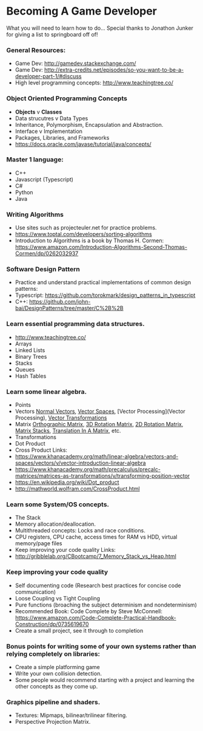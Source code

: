 # Becoming A Game Developer
What you will need to learn how to do...
Special thanks to Jonathon Junker for giving a list to springboard off of!

### General Resources:
* Game Dev: http://gamedev.stackexchange.com/
* Game Dev: http://extra-credits.net/episodes/so-you-want-to-be-a-developer-part-1/#discuss
* High level programming concepts: http://www.teachingtree.co/

### Object Oriented Programming Concepts
* __Objects__ v __Classes__
* Data strucutres v Data Types
* Inheritance, Polymorphism, Encapsulation and Abstraction.
* Interface v Implementation
* Packages, Libraries, and Frameworks
* https://docs.oracle.com/javase/tutorial/java/concepts/

### Master 1 language:
* C++
* Javascript (Typescript)
* C#
* Python
* Java

### Writing Algorithms
* Use sites such as projecteuler.net for practice problems.
* https://www.toptal.com/developers/sorting-algorithms
* Introduction to Algorithms is a book by Thomas H. Cormen: https://www.amazon.com/Introduction-Algorithms-Second-Thomas-Cormen/dp/0262032937

### Software Design Pattern
* Practice and understand practical implementations of common design patterns:
* Typescript: https://github.com/torokmark/design_patterns_in_typescript
* C++: https://github.com/john-bai/DesignPatterns/tree/master/C%2B%2B

### Learn essential programming data structures.
* http://www.teachingtree.co/
* Arrays
* Linked Lists
* Binary Trees
* Stacks
* Queues
* Hash Tables

### Learn some linear algebra.
* Points
* Vectors [Normal Vectors](http://www.teachingtree.co/watch/normal-vectors), [Vector Spaces](http://www.teachingtree.co/watch/vector-spaces), [Vector Processing](Vector Processing), [Vector Transformations](http://www.teachingtree.co/watch/vector-transformations)
* Matrix [Orthographic Matrix](http://www.teachingtree.co/watch/orthographic-matrix), [3D Rotation Matrix](http://www.teachingtree.co/watch/3d-rotation-matrix), [2D Rotation Matrix](http://www.teachingtree.co/watch/2d-rotation-matrix), [Matrix Stacks](http://www.teachingtree.co/watch/matrix-stacks), [Translation In A Matrix](http://www.teachingtree.co/watch/translation-in-a-matrix), etc.
* Transformations
* Dot Product
* Cross Product
Links: 
* https://www.khanacademy.org/math/linear-algebra/vectors-and-spaces/vectors/v/vector-introduction-linear-algebra
* https://www.khanacademy.org/math/precalculus/precalc-matrices/matrices-as-transformations/v/transforming-position-vector
* https://en.wikipedia.org/wiki/Dot_product
* http://mathworld.wolfram.com/CrossProduct.html

### Learn some System/OS concepts.
* The Stack
* Memory allocation/deallocation.
* Multithreaded concepts: Locks and race conditions.
* CPU registers, CPU cache, access times for RAM vs HDD, virtual memory/page files
* Keep improving your code quality
Links:
* http://gribblelab.org/CBootcamp/7_Memory_Stack_vs_Heap.html

### Keep improving your code quality
* Self documenting code (Research best practices for concise code communication) 
* Loose Coupling vs Tight Coupling
* Pure functions (broaching the subject determinism and nondeterminism)
* Recommended Book: Code Complete by Steve McConnell: https://www.amazon.com/Code-Complete-Practical-Handbook-Construction/dp/0735619670
* Create a small project, see it through to completion 

### Bonus points for writing some of your own systems rather than relying completely on libraries:
* Create a simple platforming game
* Write your own collision detection.
* Some people would recommend starting with a project and learning the other concepts as they come up.

### Graphics pipeline and shaders.
* Textures: Mipmaps, bilinear/trilinear filtering.
* Perspective Projection Matrix.
